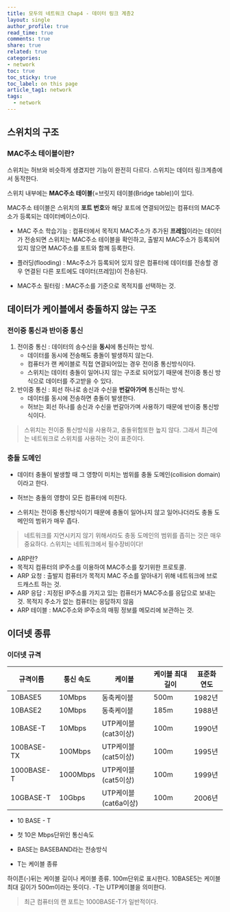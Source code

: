 ```yaml
---
title: 모두의 네트워크 Chap4 - 데이터 링크 계층2
layout: single
author_profile: true
read_time: true
comments: true
share: true
related: true
categories:
- network
toc: true
toc_sticky: true
toc_label: on this page
article_tag1: network
tags:
  - network
---
```


## 스위치의 구조

### MAC주소 테이블이란?

스위치는 허브와 비슷하게 생겼지만 기능이 완전히 다르다. 스위치는 데이터 링크계층에서 동작한다.

스위치 내부에는 **MAC주소 테이블**(=브릿지 테이블(Bridge table))이 있다. 

MAC주소 테이블은 스위치의 **포트 번호**와 해당 포트에 연결되어있는 컴퓨터의 MAC주소가 등록되는 데이터베이스이다.

- MAC 주소 학습기능 : 컴퓨터에서 목적지 MAC주소가 추가된 **프레임**이라는 데이터가 전송되면 스위치는 MAC주소 테이블을 확인하고, 출발지 MAC주소가 등록되어 있지 않으면 MAC주소를 포트와 함께 등록한다.

- 플러딩(flooding) : MAc주소가 등록되어 있지 않은 컴퓨터에 데이터를 전송할 경우 연결된 다른 포트에도 데이터(프레임)이 전송된다.

- MAC주소 필터링 : MAC주소를 기준으로 목적지를 선택하는 것.



## 데이터가 케이블에서 충돌하지 않는 구조

### 전이중 통신과 반이중 통신

1. 전이중 통신 : 데이터의 송수신을 **동시**에 통신하는 방식.
   - 데이터를 동시에 전송해도 충돌이 발생하지 않는다.
   - 컴퓨터가 랜 케이블로 직접 연결되어있는 경우 전이중 통신방식이다.
   - 스위치는 데이터 충돌이 일어나지 않는 구조로 되어있기 때문에 전이중 통신 방식으로 데이터를 주고받을 수 있다.
2. 반이중 통신 : 회선 하나로 송신과 수신을 **번갈아가며** 통신하는 방식.
   - 데이터를 동시에 전송하면 충돌이 발생한다.
   - 허브는 회선 하나를 송신과 수신을 번갈아가며 사용하기 때문에 반이중 통신방식이다.

> 스위치는 전이중 통신방식을 사용하고, 충돌위험또한 높지 않다. 그래서 최근에는 네트워크로 스위치를 사용하는 것이 표준이다.



### 충돌 도메인

- 데이터 충돌이 발생할 때 그 영향이 미치는 범위를 충돌 도메인(collision domain)이라고 한다.

- 허브는 충돌의 영향이 모든 컴퓨터에 미친다.
- 스위치는 전이중 통신방식이기 때문에 충돌이 일어나지 않고 일어나더라도 충돌 도메인의 범위가 매우 좁다.

> 네트워크를 지연시키지 않기 위해서라도 충동 도메인의 범위를 좁히는 것은 매우 중요하다. 스위치는 네트워크에서 필수장비이다!



- ARP란?
- 목적지 컴퓨터의 IP주소를 이용하여 MAC주소를 찾기위한 프로토콜.
- ARP 요청 : 출발지 컴퓨터가 목적지 MAC 주소를 알아내기 위해 네트워크에 브로드캐스트 하는 것.
- ARP 응답 : 지정된 IP주소를 가지고 있는 컴퓨터가 MAC주소를 응답으로 보내는 것. 목적지 주소가 없는 컴퓨터는 응답하지 않음
- ARP 테이블 : MAC주소와 IP주소의 매핑 정보를 메모리에 보관하는 것.



## 이더넷 종류

### 이더넷 규격

| 규격이름   | 통신 속도 | 케이블               | 케이블 최대 길이 | 표준화 연도 |
| ---------- | --------- | -------------------- | ---------------- | ----------- |
| 10BASE5    | 10Mbps    | 동축케이블           | 500m             | 1982년      |
| 10BASE2    | 10Mbps    | 동축케이블           | 185m             | 1988년      |
| 10BASE-T   | 10Mbps    | UTP케이블(cat3이상)  | 100m             | 1990년      |
| 100BASE-TX | 100Mbps   | UTP케이블(cat5이상)  | 100m             | 1995년      |
| 1000BASE-T | 1000Mbps  | UTP케이블(cat5이상)  | 100m             | 1999년      |
| 10GBASE-T  | 10Gbps    | UTP케이블(cat6a이상) | 100m             | 2006년      |

- 10 BASE - T

- 첫 10은 Mbps단위인 통신속도
- BASE는 BASEBAND라는 전송방식
- T는 케이블 종류



하이픈(-)뒤는 케이블 길이나 케이블 종류. 100m단위로 표시한다. 10BASE5는 케이블 최대 길이가 500m이라는 뜻이다. -T는 UTP케이블을 의미한다.

> 최근 컴퓨터의 랜 포트는 1000BASE-T가 일반적이다.